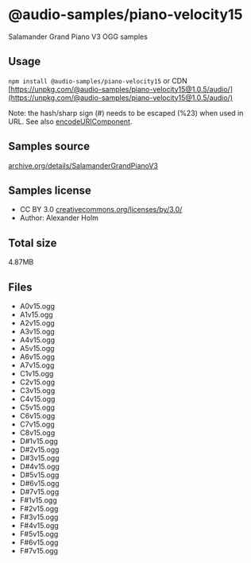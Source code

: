 # @audio-samples/piano-velocity15

Salamander Grand Piano V3 OGG samples

## Usage

`npm install @audio-samples/piano-velocity15` or CDN [https://unpkg.com/@audio-samples/piano-velocity15@1.0.5/audio/](https://unpkg.com/@audio-samples/piano-velocity15@1.0.5/audio/)

Note: the hash/sharp sign (#) needs to be escaped (%23) when used in URL. See also [encodeURIComponent](https://developer.mozilla.org/en-US/docs/Web/JavaScript/Reference/Global_Objects/encodeURIComponent).

## Samples source

[archive.org/details/SalamanderGrandPianoV3](https://archive.org/details/SalamanderGrandPianoV3)

## Samples license

- CC BY 3.0 [creativecommons.org/licenses/by/3.0/](http://creativecommons.org/licenses/by/3.0/)
- Author: Alexander Holm 

## Total size

4.87MB

## Files

- A0v15.ogg
- A1v15.ogg
- A2v15.ogg
- A3v15.ogg
- A4v15.ogg
- A5v15.ogg
- A6v15.ogg
- A7v15.ogg
- C1v15.ogg
- C2v15.ogg
- C3v15.ogg
- C4v15.ogg
- C5v15.ogg
- C6v15.ogg
- C7v15.ogg
- C8v15.ogg
- D#1v15.ogg
- D#2v15.ogg
- D#3v15.ogg
- D#4v15.ogg
- D#5v15.ogg
- D#6v15.ogg
- D#7v15.ogg
- F#1v15.ogg
- F#2v15.ogg
- F#3v15.ogg
- F#4v15.ogg
- F#5v15.ogg
- F#6v15.ogg
- F#7v15.ogg